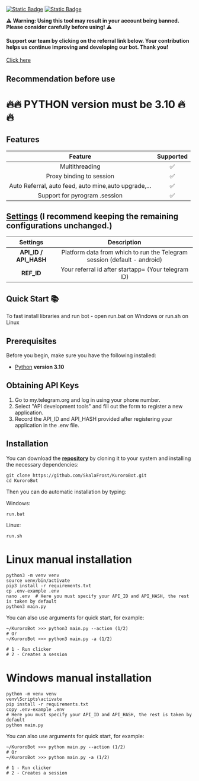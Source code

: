 [![Static Badge](https://img.shields.io/badge/Telegram-Channel-Link?style=for-the-badge&logo=Telegram&logoColor=white&logoSize=auto&color=blue)](https://t.me/airdropfactorycn)       [![Static Badge](https://img.shields.io/badge/Telegram-Bot%20Link-Link?style=for-the-badge&logo=Telegram&logoColor=white&logoSize=auto&color=blue)](https://t.me/KuroroRanchBot/ranch?startapp=ref-C6E90E2D)

⚠️ **Warning: Using this tool may result in your account being banned. Please consider carefully before using!** ⚠️


#### Support our team by clicking on the referral link below. Your contribution helps us continue improving and developing our bot. Thank you!
[Click here](https://t.me/KuroroRanchBot/ranch?startapp=ref-C6E90E2D)
## Recommendation before use

# 🔥🔥 PYTHON version must be 3.10 🔥🔥

## Features  
|                         Feature                          | Supported |
|:--------------------------------------------------------:|:---------:|
|                      Multithreading                      |     ✅     |
|                 Proxy binding to session                 |     ✅     |
|                      Auto Referral, auto feed, auto mine,auto upgrade,...                       |     ✅     |
|              Support for pyrogram .session               |     ✅     |


## [Settings](https://github.com/SkalaFrost/KuroroBot/blob/master/.env-example) (I recommend keeping the remaining configurations unchanged.)
|        Settings         |                                      Description                                       |
|:-----------------------:|:--------------------------------------------------------------------------------------:|
|  **API_ID / API_HASH**  |        Platform data from which to run the Telegram session (default - android)        |
| **REF_ID**           |                   Your referral id after startapp= (Your telegram ID)                  |


## Quick Start 📚

To fast install libraries and run bot - open run.bat on Windows or run.sh on Linux

## Prerequisites
Before you begin, make sure you have the following installed:
- [Python](https://www.python.org/downloads/) **version 3.10**

## Obtaining API Keys
1. Go to my.telegram.org and log in using your phone number.
2. Select "API development tools" and fill out the form to register a new application.
3. Record the API_ID and API_HASH provided after registering your application in the .env file.

## Installation
You can download the [**repository**](https://github.com/SkalaFrost/KuroroBot) by cloning it to your system and installing the necessary dependencies:
```shell
git clone https://github.com/SkalaFrost/KuroroBot.git
cd KuroroBot
```

Then you can do automatic installation by typing:

Windows:
```shell
run.bat
```

Linux:
```shell
run.sh
```

# Linux manual installation
```shell
python3 -m venv venv
source venv/bin/activate
pip3 install -r requirements.txt
cp .env-example .env
nano .env  # Here you must specify your API_ID and API_HASH, the rest is taken by default
python3 main.py
```

You can also use arguments for quick start, for example:
```shell
~/KuroroBot >>> python3 main.py --action (1/2)
# Or
~/KuroroBot >>> python3 main.py -a (1/2)

# 1 - Run clicker
# 2 - Creates a session
```

# Windows manual installation
```shell
python -m venv venv
venv\Scripts\activate
pip install -r requirements.txt
copy .env-example .env
# Here you must specify your API_ID and API_HASH, the rest is taken by default
python main.py
```

You can also use arguments for quick start, for example:
```shell
~/KuroroBot >>> python main.py --action (1/2)
# Or
~/KuroroBot >>> python main.py -a (1/2)

# 1 - Run clicker
# 2 - Creates a session
```